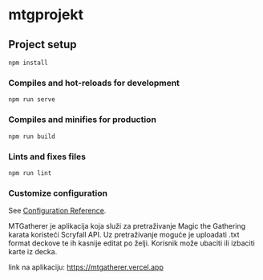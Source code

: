 # mtgprojekt

## Project setup
```
npm install
```

### Compiles and hot-reloads for development
```
npm run serve
```

### Compiles and minifies for production
```
npm run build
```

### Lints and fixes files
```
npm run lint
```

### Customize configuration
See [Configuration Reference](https://cli.vuejs.org/config/).

MTGatherer je aplikacija koja služi za pretraživanje Magic the Gathering karata koristeći Scryfall API. Uz pretraživanje moguće je
uploadati .txt format deckove te ih kasnije editat po želji. Korisnik može ubaciti ili izbaciti karte iz decka.

link na aplikaciju: https://mtgatherer.vercel.app
